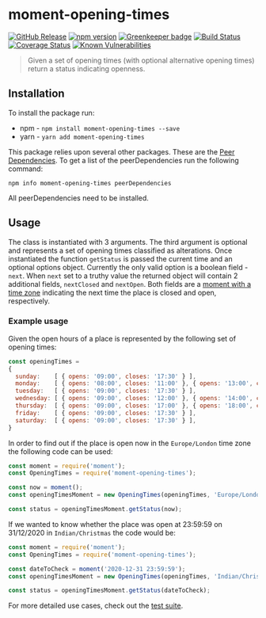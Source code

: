 # moment-opening-times

[![GitHub Release](https://img.shields.io/github/release/nhsuk/moment-opening-times.svg)](https://github.com/nhsuk/moment-opening-times/releases/latest/)
[![npm version](https://badge.fury.io/js/moment-opening-times.svg)](https://badge.fury.io/js/moment-opening-times)
[![Greenkeeper badge](https://badges.greenkeeper.io/nhsuk/moment-opening-times.svg)](https://greenkeeper.io/)
[![Build Status](https://travis-ci.org/nhsuk/moment-opening-times.svg?branch=master)](https://travis-ci.org/nhsuk/moment-opening-times)
[![Coverage Status](https://coveralls.io/repos/github/nhsuk/moment-opening-times/badge.svg?branch=master)](https://coveralls.io/github/nhsuk/moment-opening-times?branch=master)
[![Known Vulnerabilities](https://snyk.io/test/github/nhsuk/moment-opening-times/badge.svg)](https://snyk.io/test/github/nhsuk/moment-opening-times)

> Given a set of opening times (with optional alternative opening times) return a status indicating openness.

## Installation

To install the package run:

* npm - `npm install moment-opening-times --save`
* yarn - `yarn add moment-opening-times`

This package relies upon several other packages. These are the
[Peer Dependencies](https://nodejs.org/en/blog/npm/peer-dependencies/).
To get a list of the peerDependencies run the following command:

```
npm info moment-opening-times peerDependencies
```

All peerDependencies need to be installed.

## Usage

The class is instantiated with 3 arguments. The third argument is optional and
represents a set of opening times classified as alterations. Once instantiated
the function `getStatus` is passed the current time and an optional options object.
Currently the only valid option is a boolean field - `next`. When
`next` set to a truthy value the returned object will contain 2 additional
fields, `nextClosed` and `nextOpen`. Both fields are a
[moment with a time zone](https://momentjs.com/timezone/docs/#/using-timezones/parsing-in-zone/)
indicating the next time the place is closed and open, respectively.

### Example usage

Given the open hours of a place is represented by the following set of opening times:
```js
const openingTimes =
{
  sunday:    [ { opens: '09:00', closes: '17:30' } ],
  monday:    [ { opens: '08:00', closes: '11:00' }, { opens: '13:00', closes: '15:00' }, { opens: '17:00', closes: '19:00' } ],
  tuesday:   [ { opens: '09:00', closes: '17:30' } ],
  wednesday: [ { opens: '09:00', closes: '12:00' }, { opens: '14:00', closes: '18:00' } ],
  thursday:  [ { opens: '09:00', closes: '17:00' }, { opens: '18:00', closes: '21:00' } ],
  friday:    [ { opens: '09:00', closes: '17:30' } ],
  saturday:  [ { opens: '09:00', closes: '17:30' } ],
}
```

In order to find out if the place is open now in the `Europe/London` time zone
the following code can be used:
```js
const moment = require('moment');
const OpeningTimes = require('moment-opening-times');

const now = moment();
const openingTimesMoment = new OpeningTimes(openingTimes, 'Europe/London');

const status = openingTimesMoment.getStatus(now);
```

If we wanted to know whether the place was open at 23:59:59 on 31/12/2020 in
`Indian/Christmas` the code would be:
```js
const moment = require('moment');
const OpeningTimes = require('moment-opening-times');

const dateToCheck = moment('2020-12-31 23:59:59');
const openingTimesMoment = new OpeningTimes(openingTimes, 'Indian/Christmas');

const status = openingTimesMoment.getStatus(dateToCheck);
```

For more detailed use cases, check out the [test suite](test/).
